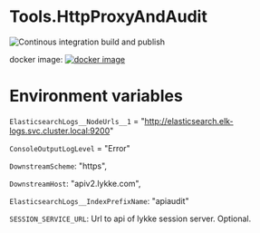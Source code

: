 # Tools.HttpProxyAndAudit

![Continous integration build and publish](https://github.com/swisschain/Tools.HttpProxyAndAudit/workflows/Continous%20integration%20build%20and%20publish/badge.svg)

docker image: [![docker image](https://img.shields.io/docker/v/swisschains/tools-http-proxy-and-audit?sort=semver)](https://hub.docker.com/repository/docker/swisschains/tools-http-proxy-and-audit)


# Environment variables

`ElasticsearchLogs__NodeUrls__1` = "http://elasticsearch.elk-logs.svc.cluster.local:9200"

`ConsoleOutputLogLevel` = "Error"

`DownstreamScheme`: "https",

`DownstreamHost`: "apiv2.lykke.com",

`ElasticsearchLogs__IndexPrefixName`: "apiaudit"

`SESSION_SERVICE_URL`: Url to api of lykke session server. Optional.
